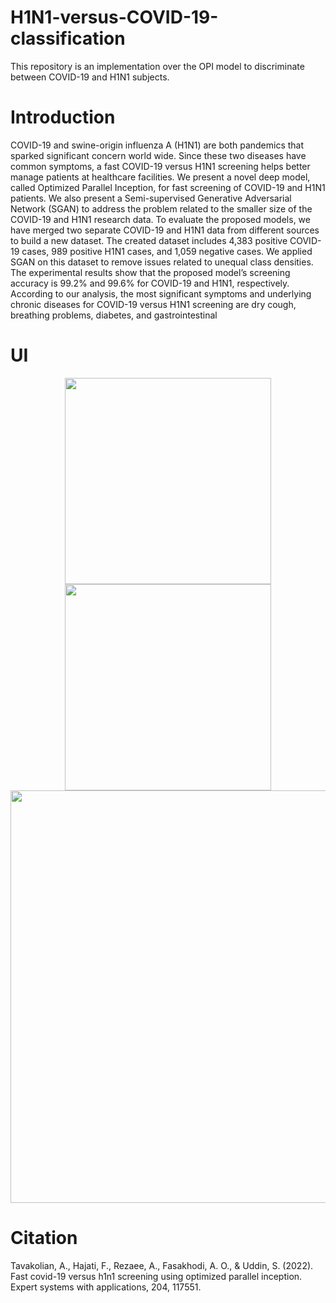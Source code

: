 # H1N1-versus-COVID-19-classification
This repository is an implementation over the OPI model to discriminate between COVID-19 and H1N1 subjects.
# Introduction 
 COVID-19 and swine-origin influenza A (H1N1) are both pandemics that sparked significant concern world
wide. Since these two diseases have common symptoms, a fast COVID-19 versus H1N1 screening helps better
 manage patients at healthcare facilities. We present a novel deep model, called Optimized Parallel Inception,
 for fast screening of COVID-19 and H1N1 patients. We also present a Semi-supervised Generative Adversarial
 Network (SGAN) to address the problem related to the smaller size of the COVID-19 and H1N1 research data.
 To evaluate the proposed models, we have merged two separate COVID-19 and H1N1 data from different
 sources to build a new dataset. The created dataset includes 4,383 positive COVID-19 cases, 989 positive
 H1N1 cases, and 1,059 negative cases. We applied SGAN on this dataset to remove issues related to unequal
 class densities. The experimental results show that the proposed model’s screening accuracy is 99.2% and
 99.6% for COVID-19 and H1N1, respectively. According to our analysis, the most significant symptoms and
 underlying chronic diseases for COVID-19 versus H1N1 screening are dry cough, breathing problems, diabetes,
 and gastrointestinal

# UI
<p align="center">
  <img src="https://github.com/user-attachments/assets/ecc25ab7-2ed8-464e-a009-d2a8449370b4" width="330">
  <img src="https://github.com/user-attachments/assets/cb6f05fd-ab9f-4682-88e9-e5a2ebeda7d3" width="330">
  <img src="https://github.com/user-attachments/assets/9b93a60d-6941-48f6-a435-680d1de0589a" width="660">
</p>

# Citation 
Tavakolian, A., Hajati, F., Rezaee, A., Fasakhodi, A. O., & Uddin, S. (2022). Fast covid-19 versus h1n1 screening using optimized parallel inception. Expert systems with applications, 204, 117551.
